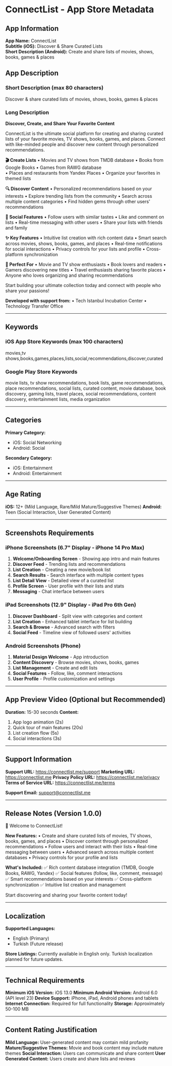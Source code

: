 # ConnectList - App Store Metadata

## App Information

**App Name:** ConnectList  
**Subtitle (iOS):** Discover & Share Curated Lists  
**Short Description (Android):** Create and share lists of movies, shows, books, games & places

## App Description

### Short Description (max 80 characters)
Discover & share curated lists of movies, shows, books, games & places

### Long Description

**Discover, Create, and Share Your Favorite Content**

ConnectList is the ultimate social platform for creating and sharing curated lists of your favorite movies, TV shows, books, games, and places. Connect with like-minded people and discover new content through personalized recommendations.

**🎬 Create Lists**
• Movies and TV shows from TMDB database
• Books from Google Books
• Games from RAWG database  
• Places and restaurants from Yandex Places
• Organize your favorites in themed lists

**🔍 Discover Content**
• Personalized recommendations based on your interests
• Explore trending lists from the community
• Search across multiple content categories
• Find hidden gems through other users' recommendations

**👥 Social Features**
• Follow users with similar tastes
• Like and comment on lists
• Real-time messaging with other users
• Share your lists with friends and family

**✨ Key Features**
• Intuitive list creation with rich content data
• Smart search across movies, shows, books, games, and places
• Real-time notifications for social interactions
• Privacy controls for your lists and profile
• Cross-platform synchronization

**🎯 Perfect For**
• Movie and TV show enthusiasts
• Book lovers and readers
• Gamers discovering new titles
• Travel enthusiasts sharing favorite places
• Anyone who loves organizing and sharing recommendations

Start building your ultimate collection today and connect with people who share your passions!

**Developed with support from:**
• Tech Istanbul Incubation Center
• Technology Transfer Office

---

## Keywords

### iOS App Store Keywords (max 100 characters)
movies,tv shows,books,games,places,lists,social,recommendations,discover,curated

### Google Play Store Keywords
movie lists, tv show recommendations, book lists, game recommendations, place recommendations, social lists, curated content, movie database, book discovery, gaming lists, travel places, social recommendations, content discovery, entertainment lists, media organization

---

## Categories

**Primary Category:**
- iOS: Social Networking
- Android: Social

**Secondary Category:**
- iOS: Entertainment  
- Android: Entertainment

---

## Age Rating

**iOS:** 12+ (Mild Language, Rare/Mild Mature/Suggestive Themes)
**Android:** Teen (Social Interaction, User Generated Content)

---

## Screenshots Requirements

### iPhone Screenshots (6.7" Display - iPhone 14 Pro Max)
1. **Welcome/Onboarding Screen** - Showing app intro and main features
2. **Discover Feed** - Trending lists and recommendations
3. **List Creation** - Creating a new movie/book list
4. **Search Results** - Search interface with multiple content types
5. **List Detail View** - Detailed view of a curated list
6. **Profile Screen** - User profile with their lists and stats
7. **Messaging** - Chat interface between users

### iPad Screenshots (12.9" Display - iPad Pro 6th Gen)
1. **Discover Dashboard** - Split view with categories and content
2. **List Creation** - Enhanced tablet interface for list building
3. **Search & Browse** - Advanced search with filters
4. **Social Feed** - Timeline view of followed users' activities

### Android Screenshots (Phone)
1. **Material Design Welcome** - App introduction
2. **Content Discovery** - Browse movies, shows, books, games
3. **List Management** - Create and edit lists
4. **Social Features** - Follow, like, comment interactions
5. **User Profile** - Profile customization and settings

---

## App Preview Video (Optional but Recommended)

**Duration:** 15-30 seconds
**Content:** 
1. App logo animation (2s)
2. Quick tour of main features (20s)
3. List creation flow (5s)
4. Social interactions (3s)

---

## Support Information

**Support URL:** https://connectlist.me/support
**Marketing URL:** https://connectlist.me
**Privacy Policy URL:** https://connectlist.me/privacy
**Terms of Service URL:** https://connectlist.me/terms

**Support Email:** support@connectlist.me

---

## Release Notes (Version 1.0.0)

🎉 Welcome to ConnectList!

**New Features:**
• Create and share curated lists of movies, TV shows, books, games, and places
• Discover content through personalized recommendations
• Follow users and interact with their lists
• Real-time messaging between users
• Advanced search across multiple content databases
• Privacy controls for your profile and lists

**What's Included:**
✅ Rich content database integration (TMDB, Google Books, RAWG, Yandex)
✅ Social features (follow, like, comment, message)
✅ Smart recommendations based on your interests
✅ Cross-platform synchronization
✅ Intuitive list creation and management

Start discovering and sharing your favorite content today!

---

## Localization

**Supported Languages:**
- English (Primary)
- Turkish (Future release)

**Store Listings:**
Currently available in English only. Turkish localization planned for future updates.

---

## Technical Requirements

**Minimum iOS Version:** iOS 13.0
**Minimum Android Version:** Android 6.0 (API level 23)
**Device Support:** iPhone, iPad, Android phones and tablets
**Internet Connection:** Required for full functionality
**Storage:** Approximately 50-100 MB

---

## Content Rating Justification

**Mild Language:** User-generated content may contain mild profanity
**Mature/Suggestive Themes:** Movie and book content may include mature themes
**Social Interaction:** Users can communicate and share content
**User Generated Content:** Users create and share lists and reviews